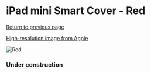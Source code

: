 # iPad mini Smart Cover - Red

[Return to previous page](/ipad_mini)

[High-resolution image from Apple](https://store.storeimages.cdn-apple.com/8756/as-images.apple.com/is/MF394?wid=4500&hei=4500&fmt=png)

<div style="width: 384px"><img src="/everyphone/MF394.png" alt="Red"></div>

### Under construction
